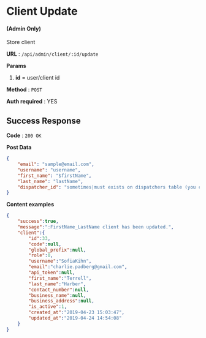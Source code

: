 # Client Update

#### (**Admin Only**)

Store client

**URL** : `/api/admin/client/:id/update`

**Params**
1. **id** = user/client id

**Method** : `POST`

**Auth required** : YES

## Success Response

**Code** : `200 OK`

**Post Data**

```json
{
    "email": "sample@email.com",
    "username": "username",
    "first_name": "$firstName",
    "last_name": "lastName",
    "dispatcher_id": "sometimes|must exists on dispatchers table (you can get all dispatchers see doc dispatchers manager)",
}
```

**Content examples**

```json
{
    "success":true,
    "message":":FirstName_LastName client has been updated.",
    "client":{
        "id":33,
        "code":null,
        "global_prefix":null,
        "role":0,
        "username":"SofiaKihn",
        "email":"charlie.padberg@gmail.com",
        "api_token":null,
        "first_name":"Terrell",
        "last_name":"Harber",
        "contact_number":null,
        "business_name":null,
        "business_address":null,
        "is_active":1,
        "created_at":"2019-04-23 15:03:47",
        "updated_at":"2019-04-24 14:54:08"
    }
}
```
